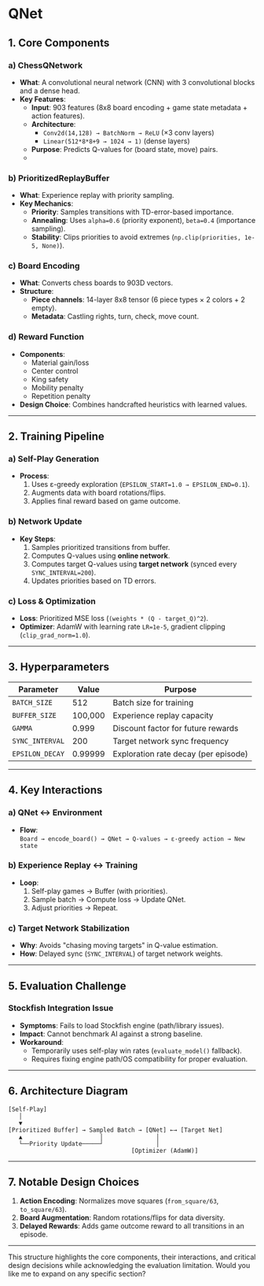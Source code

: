 # QNet

## **1. Core Components**  
### **a) ChessQNetwork**  
- **What**: A convolutional neural network (CNN) with 3 convolutional blocks and a dense head.  
- **Key Features**:  
  - **Input**: 903 features (8x8 board encoding + game state metadata + action features).  
  - **Architecture**:  
    - `Conv2d(14,128) → BatchNorm → ReLU` (×3 conv layers)  
    - `Linear(512*8*8+9 → 1024 → 1)` (dense layers)  
  - **Purpose**: Predicts Q-values for (board state, move) pairs.  
  - 
### **b) PrioritizedReplayBuffer**  
- **What**: Experience replay with priority sampling.  
- **Key Mechanics**:  
  - **Priority**: Samples transitions with TD-error-based importance.  
  - **Annealing**: Uses `alpha=0.6` (priority exponent), `beta=0.4` (importance sampling).  
  - **Stability**: Clips priorities to avoid extremes (`np.clip(priorities, 1e-5, None)`).  

### **c) Board Encoding**  
- **What**: Converts chess boards to 903D vectors.  
- **Structure**:  
  - **Piece channels**: 14-layer 8x8 tensor (6 piece types × 2 colors + 2 empty).  
  - **Metadata**: Castling rights, turn, check, move count.  

### **d) Reward Function**  
- **Components**:  
  - Material gain/loss  
  - Center control  
  - King safety  
  - Mobility penalty  
  - Repetition penalty  
- **Design Choice**: Combines handcrafted heuristics with learned values.  

---

## **2. Training Pipeline**  
### **a) Self-Play Generation**  
- **Process**:  
  1. Uses ε-greedy exploration (`EPSILON_START=1.0 → EPSILON_END=0.1`).  
  2. Augments data with board rotations/flips.  
  3. Applies final reward based on game outcome.  

### **b) Network Update**  
- **Key Steps**:  
  1. Samples prioritized transitions from buffer.  
  2. Computes Q-values using **online network**.  
  3. Computes target Q-values using **target network** (synced every `SYNC_INTERVAL=200`).  
  4. Updates priorities based on TD errors.  

### **c) Loss & Optimization**  
- **Loss**: Prioritized MSE loss (`(weights * (Q - target_Q)^2`).  
- **Optimizer**: AdamW with learning rate `LR=1e-5`, gradient clipping (`clip_grad_norm=1.0`).  

---

## **3. Hyperparameters**  
| Parameter          | Value     | Purpose                               |  
|--------------------|-----------|---------------------------------------|  
| `BATCH_SIZE`       | 512       | Batch size for training               |  
| `BUFFER_SIZE`      | 100,000   | Experience replay capacity            |  
| `GAMMA`            | 0.999     | Discount factor for future rewards    |  
| `SYNC_INTERVAL`    | 200       | Target network sync frequency         |  
| `EPSILON_DECAY`    | 0.99999   | Exploration rate decay (per episode)  |  

---

## **4. Key Interactions**  

### **a) QNet ↔ Environment**  
- **Flow**:  
  `Board → encode_board() → QNet → Q-values → ε-greedy action → New state`  


### **b) Experience Replay ↔ Training**  
- **Loop**:  
  1. Self-play games → Buffer (with priorities).  
  2. Sample batch → Compute loss → Update QNet.  
  3. Adjust priorities → Repeat.  


### **c) Target Network Stabilization**  
- **Why**: Avoids "chasing moving targets" in Q-value estimation.  
- **How**: Delayed sync (`SYNC_INTERVAL`) of target network weights.  

---

## **5. Evaluation Challenge**  

### **Stockfish Integration Issue**  
- **Symptoms**: Fails to load Stockfish engine (path/library issues).  
- **Impact**: Cannot benchmark AI against a strong baseline.  
- **Workaround**:  
  - Temporarily uses self-play win rates (`evaluate_model()` fallback).  
  - Requires fixing engine path/OS compatibility for proper evaluation.  

---


## **6. Architecture Diagram**  
```
[Self-Play]  
   │  
   ▼  
[Prioritized Buffer] → Sampled Batch → [QNet] ←→ [Target Net]  
   ▲                      │               │  
   └──Priority Update─────┘               │  
                                   [Optimizer (AdamW)]  
```

---

## **7. Notable Design Choices**  
1. **Action Encoding**: Normalizes move squares (`from_square/63`, `to_square/63`).  
2. **Board Augmentation**: Random rotations/flips for data diversity.  
3. **Delayed Rewards**: Adds game outcome reward to all transitions in an episode.  

---

This structure highlights the core components, their interactions, and critical design decisions while acknowledging the evaluation limitation. Would you like me to expand on any specific section?